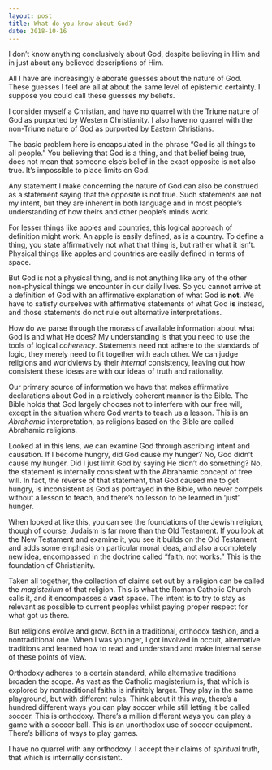 ```yaml
---
layout: post
title: What do you know about God?
date: 2018-10-16
---
```


<p>I don’t know anything conclusively about God, despite believing in Him and in just about any believed descriptions of Him.</p><p>All I have are increasingly elaborate guesses about the nature of God. These guesses I feel are all at about the same level of epistemic certainty. I suppose you could call these guesses my beliefs.</p><p>I consider myself a Christian, and have no quarrel with the Triune nature of God as purported by Western Christianity. I also have no quarrel with the non-Triune nature of God as purported by Eastern Christians.</p><p>The basic problem here is encapsulated in the phrase “God is all things to all people.” You believing that God is a thing, and that belief being true, does not mean that someone else’s belief in the exact opposite is not also true. It’s impossible to place limits on God.</p><p>Any statement I make concerning the nature of God can also be construed as a statement saying that the opposite is not true. Such statements are not my intent, but they are inherent in both language and in most people’s understanding of how theirs and other people’s minds work.</p><p>For lesser things like apples and countries, this logical approach of definition might work. An apple is easily defined, as is a country. To define a thing, you state affirmatively not what that thing is, but rather what it isn’t. Physical things like apples and countries are easily defined in terms of space.</p><p>But God is not a physical thing, and is not anything like any of the other non-physical things we encounter in our daily lives. So you cannot arrive at a definition of God with an affirmative explanation of what God is <b>not</b>. We have to satisfy ourselves with affirmative statements of what God <b>is</b> instead, and those statements do not rule out alternative interpretations.</p><p>How do we parse through the morass of available information about what God is and what He does? My understanding is that you need to use the tools of logical <i>coherency</i>. Statements need not adhere to the standards of logic, they merely need to fit together with each other. We can judge religions and worldviews by their <i>internal</i> consistency, leaving out how consistent these ideas are with our ideas of truth and rationality.</p><p>Our primary source of information we have that makes affirmative declarations about God in a relatively coherent manner is the Bible. The Bible holds that God largely chooses not to interfere with our free will, except in the situation where God wants to teach us a lesson. This is an <i>Abrahamic</i> interpretation, as religions based on the Bible are called Abrahamic religions.</p><p>Looked at in this lens, we can examine God through ascribing intent and causation. If I become hungry, did God cause my hunger? No, God didn’t cause my hunger. Did I just limit God by saying He didn’t do something? No, the statement is internally consistent with the Abrahamic concept of free will. In fact, the reverse of that statement, that God caused me to get hungry, is inconsistent as God as portrayed in the Bible, who never compels without a lesson to teach, and there’s no lesson to be learned in ‘just’ hunger.</p><p>When looked at like this, you can see the foundations of the Jewish religion, though of course, Judaism is far more than the Old Testament. If you look at the New Testament and examine it, you see it builds on the Old Testament and adds some emphasis on particular moral ideas, and also a completely new idea, encompassed in the doctrine called “faith, not works.” This is the foundation of Christianity.</p><p>Taken all together, the collection of claims set out by a religion can be called the <i>magisterium</i> of that religion. This is what the Roman Catholic Church calls it, and it encompasses a <b>vast</b> space. The intent is to try to stay as relevant as possible to current peoples whilst paying proper respect for what got us there.</p><p>But religions evolve and grow. Both in a traditional, orthodox fashion, and a nontraditional one. When I was younger, I got involved in occult, alternative traditions and learned how to read and understand and make internal sense of these points of view.</p><p>Orthodoxy adheres to a certain standard, while alternative traditions broaden the scope. As vast as the Catholic magisterium is, that which is explored by nontraditional faiths is infinitely larger. They play in the same playground, but with different rules. Think about it this way, there’s a hundred different ways you can play soccer while still letting it be called soccer. This is orthodoxy. There’s a million different ways you can play a game with a soccer ball. This is an unorthodox use of soccer equipment. There’s billions of ways to play games.</p><p>I have no quarrel with any orthodoxy. I accept their claims of <i>spiritual</i> truth, that which is internally consistent.</p>
